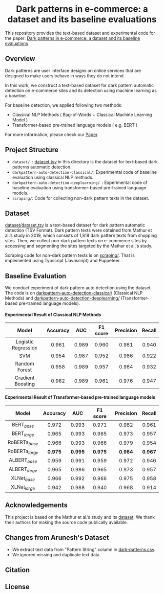 <h1 style="text-align:center;"> Dark patterns in e-commerce: a dataset and its baseline evaluations </h1> 

This repository provides the text-based dataset and experimental code for the paper: [Dark patterns in e-commerce: a dataset and its baseline evaluations]()

## Overview

Dark patterns are user interface designs on online services that are designed to make users behave in ways they do not intend.

In this work, we construct a text-based dataset for dark pattern automatic detection on e-commerce sites and  its  detection using machine learning as a baseline.

For baseline detection, we applied following two methods:

- Classical NLP Methods ( Bag-of-Words + Classical Machine Learning Model )
- Transformer-based pre-trained language models ( e.g. BERT )

For more information, please check our [Paper]().

## Project Structure

- `dataset/ `: [dataset.tsv]() in this directory is the dataset for text-based dark patterns automatic detection. 
- `darkpattern-auto-detection-classical/`: Experimental code of baseline evaluation using classical NLP methods.
- `darkpattern-auto-detection-deeplearning/ `: Experimental code of baseline evaluation using transformer-based pre-trained language models.
- `scraping/`: Code for collecting non-dark pattern texts in the dataset.

## Dataset

[dataset/dataset.tsv]() is a text-based dataset for dark pattern automatic detection (TSV Format). Dark pattern texts were obtained from Mathur et al.’s study in 2019, which consists of 1,818 dark pattern texts from shopping sites. Then, we collect non-dark pattern texts on e-commerce sites by accessing and segmenting the sites targeted by the Mathur et al.'s study. 

Scraping code for non-dark pattern texts is on [scraping/](). That is implemented using Typscript (Javascript) and Puppeteer.

## Baseline Evaluation

We conduct experiment of dark pattern auto detection using the dataset. The code is on [darkpattern-auto-detection-classical/]() (Classical NLP Methods) and [darkpattern-auto-detection-deeplearning/]() (Transformer-based pre-trained language models). 

#### Experimental Result of Classical NLP Methods

| Model | Accuracy | AUC | F1 score  | Precision | Recall |
| :-----: | :-----: | :-----: | :-----: | :-----: | :-----: |
| Logistic Regression | 0.961 | 0.989 | 0.960  | 0.981 | 0.940 |
| SVM | 0.954 | 0.987 | 0.952  | 0.986 | 0.922 |
| Random Forest | 0.958 | 0.989 | 0.957 | 0.984 | 0.932 |
| Gradient Boosting | 0.962 | 0.989 | 0.961 | 0.976 | 0.947 |

#### Experimental Result of Transformer-based pre-trained language models

| Model  | Accuracy | AUC | F1 score  | Precision | Recall |
| :-----: | :-----: | :-----: | :-----: | :-----: | :-----: |
| $\text{BERT}_{base}$ | 0.972 | 0.993 | 0.971 | 0.982 | 0.961  |  
| $\text{BERT}_{large}$ | 0.965 | 0.993 | 0.965 | 0.973 | 0.957  | 
| $\text{RoBERTa}_{base}$ | 0.966 | 0.993 | 0.966 | 0.979 | 0.954  |  
| $\text{RoBERTa}_{large}$ | $\mathbf{0.975}$ | $\mathbf{0.995}$ | $\mathbf{0.975}$ | $\mathbf{0.984}$ | $\mathbf{0.967}$  |  
| $\text{ALBERT}_{base}$ | 0.959 | 0.991 | 0.959 | 0.972 | 0.946  |  
| $\text{ALBERT}_{large}$ | 0.965 | 0.986 | 0.965 | 0.973 | 0.957  |  
| $\text{XLNet}_{base}$ | 0.966 | 0.992 | 0.966 | 0.975 | 0.958  |  
| $\text{XLNet}_{large}$ | 0.942 | 0.988 | 0.940 | 0.968 | 0.914  |  \hline


## Acknowledgements

This project is based on the Mathur et al.’s study and its [dataset](https://github.com/aruneshmathur/dark-patterns/blob/master/data/final-dark-patterns/dark-patterns.csv). We thank their authors for making the source code publically available.

## Changes from Arunesh's Dataset

- We extract text data from "Pattern String" column in [dark-patterns.csv](https://github.com/aruneshmathur/dark-patterns/blob/master/data/final-dark-patterns/dark-patterns.csv).
- We ignored missing and duplicate text data.

## Citation

## License
